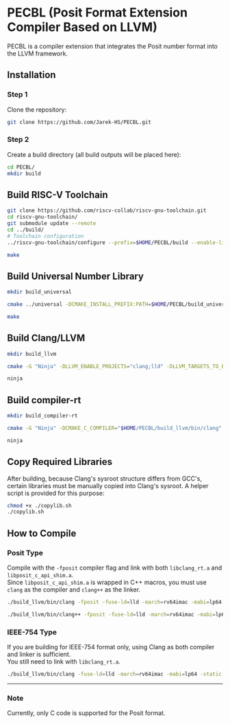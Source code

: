 # PECBL (Posit Format Extension Compiler Based on LLVM)

PECBL is a compiler extension that integrates the Posit number format into the LLVM framework.

## Installation

### Step 1
Clone the repository:
```sh
git clone https://github.com/Jarek-HS/PECBL.git
```

### Step 2
Create a build directory (all build outputs will be placed here):
```sh
cd PECBL/
mkdir build
```

## Build RISC-V Toolchain
```sh
git clone https://github.com/riscv-collab/riscv-gnu-toolchain.git
cd riscv-gnu-toolchain/
git submodule update --remote
cd ../build/
# Toolchain configuration
../riscv-gnu-toolchain/configure --prefix=$HOME/PECBL/build --enable-linux --enable-multilib --with-arch=rv64imac --with-abi=lp64

make
```

## Build Universal Number Library
```sh
mkdir build_universal

cmake ../universal -DCMAKE_INSTALL_PREFIX:PATH=$HOME/PECBL/build_universal -DBUILD_C_API_SHIM_LIB=ON -DBUILD_DEMONSTRATION=OFF -DCMAKE_C_COMPILER=$HOME/PECBL/build/bin/riscv64-unknown-linux-gnu-gcc -DCMAKE_CXX_COMPILER=$HOME/PECBL/build/bin/riscv64-unknown-linux-gnu-g++ -DCMAKE_C_FLAGS="-march=rv64imac -mabi=lp64 -static -fno-omit-frame-pointer -fno-inline -fkeep-inline-functions -ggdb -gdwarf-4 " -DCMAKE_CXX_FLAGS="-march=rv64imac -mabi=lp64 -static  -fno-omit-frame-pointer -fno-inline -fkeep-inline-functions -ggdb -gdwarf-4"

make
```

## Build Clang/LLVM
```sh
mkdir build_llvm

cmake -G "Ninja" -DLLVM_ENABLE_PROJECTS="clang;lld" -DLLVM_TARGETS_TO_BUILD="RISCV" -DLLVM_ENABLE_RTTI=ON -DLLVM_ENABLE_EH=ON -DLLVM_DEFAULT_TARGET_TRIPLE="riscv64-unknown-linux-gnu" -DCMAKE_BUILD_TYPE=Release -DLLVM_USE_LINKER=gold -DCMAKE_CXX_STANDARD=20 -DCMAKE_INSTALL_PREFIX="$HOME/PECBL/build/" -DDEFAULT_SYSROOT="$HOME/PECBL/build/sysroot" -DCMAKE_C_FLAGS=" -I$HOME/PECBL/build/generated -I$HOME/PECBL/universal/include" -DCMAKE_CXX_FLAGS="-std=c++20 -I$HOME/PECBL/build/generated -I$HOME/PECBL/universal/include" -DCMAKE_POSITION_INDEPENDENT_CODE=ON ../llvm-project/llvm

ninja
```

## Build compiler-rt
```sh
mkdir build_compiler-rt

cmake -G "Ninja" -DCMAKE_C_COMPILER="$HOME/PECBL/build_llvm/bin/clang" -DCMAKE_CXX_COMPILER="$HOME/PECBL/build_llvm/bin/clang++" -DCMAKE_AR="$HOME/PECBL/build_llvm/bin/llvm-ar" -DCMAKE_NM="$HOME/PECBL/build_llvm/bin/llvm-nm" -DCMAKE_RANLIB="$HOME/PECBL/build_llvm/bin/llvm-ranlib" -DCMAKE_OBJDUMP="$HOME/PECBL/build_llvm/bin/llvm-objdump" -DCMAKE_OBJCOPY="$HOME/PECBL/build_llvm/bin/llvm-objcopy" -DCMAKE_STRIP="$HOME/PECBL/build_llvm/bin/llvm-strip" -DCMAKE_BUILD_TYPE=Release -DCMAKE_INSTALL_PREFIX="$HOME/PECBL/build_compiler-rt" -DCOMPILER_RT_BUILD_BUILTINS=ON -DCOMPILER_RT_BUILD_SANITIZERS=OFF -DCOMPILER_RT_BUILD_XRAY=OFF -DCOMPILER_RT_BUILD_PROFILE=OFF -DCOMPILER_RT_BUILD_LIBFUZZER=OFF -DCOMPILER_RT_BUILD_MEMPROF=OFF -DCOMPILER_RT_BUILD_GWP_ASAN=OFF -DCOMPILER_RT_DEFAULT_TARGET_ONLY=ON -DCMAKE_C_COMPILER_TARGET="riscv64-unknown-linux-gnu" -DCMAKE_ASM_COMPILER_TARGET="riscv64-unknown-linux-gnu" -DCMAKE_SYSROOT="$HOME/PECBL/build/sysroot" -DCMAKE_SYSTEM_NAME=Generic -DCMAKE_TRY_COMPILE_TARGET_TYPE=STATIC_LIBRARY -DCOMPILER_RT_BAREMETAL_BUILD=ON -DCMAKE_C_FLAGS=" -march=rv64imac -mabi=lp64 -I../universal/build/generated -I../universal/include --gcc-toolchain=$HOME/PECBL/build/ -Wall -Wpedantic -Wno-narrowing -Wno-deprecated -O3 -DNDEBUG -D REGRESSION_LEVEL_OVERRIDE -D REGRESSION_LEVEL_1=1 -D REGRESSION_LEVEL_2=0 -D REGRESSION_LEVEL_3=0 -D REGRESSION_LEVEL_4=0 $HOME/PECBL/build/c_api/shim/posit/libposit_c_api_shim.a" -DCMAKE_CXX_FLAGS=" -march=rv64imac -mabi=lp64 -I../universal/build/generated -I../universal/include --gcc-toolchain=$HOME/PECBL/build/ -Wall -Wpedantic -Wno-narrowing -Wno-deprecated -O3 -DNDEBUG -D REGRESSION_LEVEL_OVERRIDE -D REGRESSION_LEVEL_1=1 -D REGRESSION_LEVEL_2=0 -D REGRESSION_LEVEL_3=0 -D REGRESSION_LEVEL_4=0 $HOME/PECBL/build_universal/c_api/shim/posit/libposit_c_api_shim.a" -DCMAKE_EXE_LINKER_FLAGS="-L$HOME/PECBL/build/lib" ../llvm-project/compiler-rt

ninja
```

## Copy Required Libraries
After building, because Clang's sysroot structure differs from GCC's, certain libraries must be manually copied into Clang's sysroot. A helper script is provided for this purpose:

```sh
chmod +x ./copylib.sh
./copylib.sh
```

## How to Compile

### Posit Type
Compile with the `-fposit` compiler flag and link with both `libclang_rt.a` and `libposit_c_api_shim.a`.  
Since `libposit_c_api_shim.a` is wrapped in C++ macros, you must use `clang` as the compiler and `clang++` as the linker.

```sh
./build_llvm/bin/clang -fposit -fuse-ld=lld -march=rv64imac -mabi=lp64 -static test.c -c -o test.o
```

```sh
./build_llvm/bin/clang++ -fposit -fuse-ld=lld -march=rv64imac -mabi=lp64 -static test.o -lclang_rt -lposit_c_api_shim
```

### IEEE-754 Type
If you are building for IEEE-754 format only, using Clang as both compiler and linker is sufficient.  
You still need to link with `libclang_rt.a`.

```sh
./build_llvm/bin/clang -fuse-ld=lld -march=rv64imac -mabi=lp64 -static test.c -lclang_rt
```

---

### Note
Currently, only C code is supported for the Posit format.
